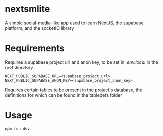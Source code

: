 # nextsmlite
A simple social-media-like app used to learn NextJS, the supabase platform, and the socketIO library

# Requirements
Requires a supabase project url and anon key, to be set in *.env.local* in the root directory
```
NEXT_PUBLIC_SUPABASE_URL=<supabase_project_url>
NEXT_PUBLIC_SUPABASE_ANON_KEY=<supabase_project_anon_key>
```

Requires certain tables to be present in the project's database, the definitions for which can be found in the tabledefs folder

# Usage
```
npm run dev
```
